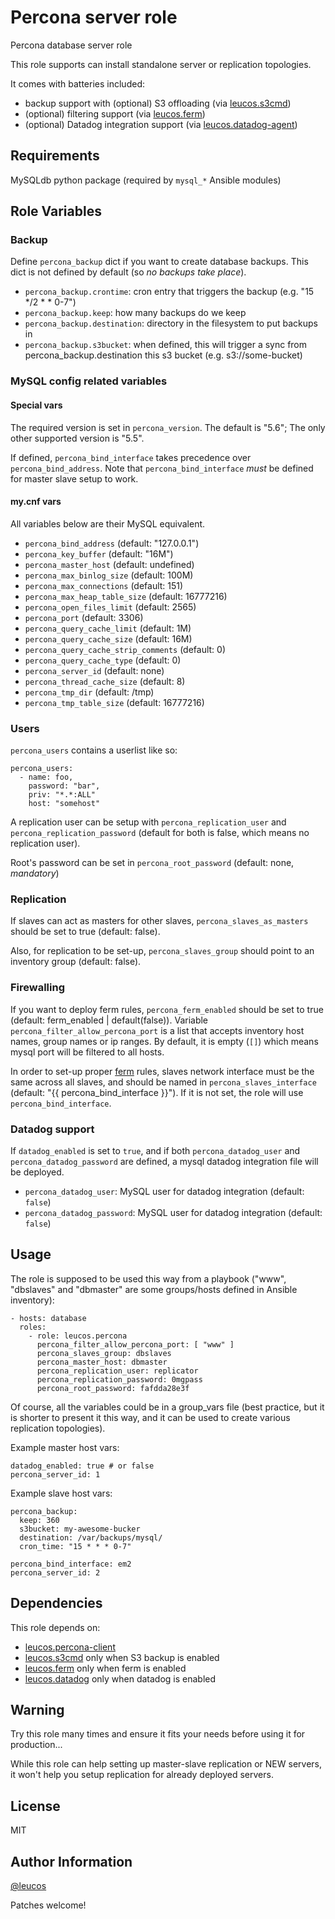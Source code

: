 # Percona server role

Percona database server role

This role supports can install standalone server or replication topologies.

It comes with batteries included:

- backup support with (optional) S3 offloading (via [leucos.s3cmd](https://github.com/leucos/ansible-s3cmd))
- (optional) filtering support (via [leucos.ferm](https://github.com/leucos/ansible-ferm))
- (optional) Datadog integration support (via [leucos.datadog-agent](https://github.com/leucos/ansible-datadog-agent))

## Requirements

MySQLdb python package (required by `mysql_*` Ansible modules)

## Role Variables

### Backup

Define `percona_backup` dict if you want to create database backups.
This dict is not defined by default (so _no backups take place_).

- `percona_backup.crontime`: cron entry that triggers the backup (e.g. "15 */2 * * 0-7")
- `percona_backup.keep`: how many backups do we keep
- `percona_backup.destination`: directory in the filesystem to put backups in
- `percona_backup.s3bucket`: when defined, this will trigger a sync from percona_backup.destination this s3 bucket (e.g. s3://some-bucket)

### MySQL config related variables

#### Special vars

The required version is set in `percona_version`. The default is "5.6"; The only
other supported version is "5.5".

If defined, `percona_bind_interface` takes precedence over
`percona_bind_address`. Note that `percona_bind_interface` *must* be defined for
master slave setup to work.

#### my.cnf vars

All variables below are their MySQL equivalent.

- `percona_bind_address` (default: "127.0.0.1")
- `percona_key_buffer` (default: "16M")
- `percona_master_host` (default: undefined)
- `percona_max_binlog_size` (default: 100M)
- `percona_max_connections` (default: 151)
- `percona_max_heap_table_size` (default: 16777216)
- `percona_open_files_limit` (default: 2565)
- `percona_port` (default: 3306)
- `percona_query_cache_limit` (default: 1M)
- `percona_query_cache_size` (default: 16M)
- `percona_query_cache_strip_comments` (default: 0)
- `percona_query_cache_type` (default: 0)
- `percona_server_id` (default: none)
- `percona_thread_cache_size` (default: 8)
- `percona_tmp_dir` (default: /tmp)
- `percona_tmp_table_size` (default: 16777216)

### Users

`percona_users` contains a userlist like so:

    percona_users:
      - name: foo,
        password: "bar",
        priv: "*.*:ALL"
        host: "somehost"

A replication user can be setup with `percona_replication_user` and
`percona_replication_password` (default for both is false, which means no
replication user).

Root's password can be set in `percona_root_password` (default: none,
*mandatory*)

### Replication

If slaves can act as masters for other slaves, `percona_slaves_as_masters`
should be set to true (default: false). 

Also, for replication to be set-up, `percona_slaves_group` should point to an
inventory group (default: false).

### Firewalling

If you want to deploy ferm rules, `percona_ferm_enabled` should be set to true
(default: ferm_enabled | default(false)). Variable
`percona_filter_allow_percona_port` is a list that accepts inventory host
names, group names or ip ranges. By default, it is empty (`[]`) which means mysql
port will be filtered to all hosts.

In order to set-up proper [ferm](https://galaxy.ansible.com/detail#/role/6120)
rules, slaves network interface must be the same across all slaves, and should
be named in `percona_slaves_interface` (default: "{{ percona_bind_interface
}}"). If it is not set, the role will use `percona_bind_interface`.

### Datadog support

If `datadog_enabled` is set to `true`, and if both `percona_datadog_user` and
`percona_datadog_password` are defined, a mysql datadog integration file will
be deployed.

- `percona_datadog_user`: MySQL user for datadog integration (default: `false`)
- `percona_datadog_password`: MySQL user for datadog integration (default: `false`)

Usage
-----

The role is supposed to be used this way from a playbook ("www", "dbslaves"
and "dbmaster" are some groups/hosts defined in Ansible inventory):

    - hosts: database
      roles:
        - role: leucos.percona
          percona_filter_allow_percona_port: [ "www" ]
          percona_slaves_group: dbslaves
          percona_master_host: dbmaster
          percona_replication_user: replicator
          percona_replication_password: 0mgpass
          percona_root_password: fafdda28e3f

Of course, all the variables could be in a group_vars file (best practice, but
it is shorter to present it this way, and it can be used to create various
replication topologies).

Example master host vars:

    datadog_enabled: true # or false
    percona_server_id: 1

Example slave host vars: 

    percona_backup:
      keep: 360
      s3bucket: my-awesome-bucker
      destination: /var/backups/mysql/
      cron_time: "15 * * * 0-7"

    percona_bind_interface: em2
    percona_server_id: 2


Dependencies
------------

This role depends on:
- [leucos.percona-client](https://github.com/leucos/ansible-percona-client)
- [leucos.s3cmd](https://github.com/leucos/ansible-s3cmd) only when S3 backup is enabled
- [leucos.ferm](https://github.com/leucos/ansible-ferm) only when ferm is enabled
- [leucos.datadog](https://github.com/leucos/ansible-datadog) only when datadog is enabled

Warning
-------

Try this role many times and ensure it fits your needs before using it for production...

While this role can help setting up master-slave replication or NEW servers,
it won't help you setup replication for already deployed servers.

License
-------

MIT

Author Information
------------------

[@leucos](https://github.com/leucos)

Patches welcome!
